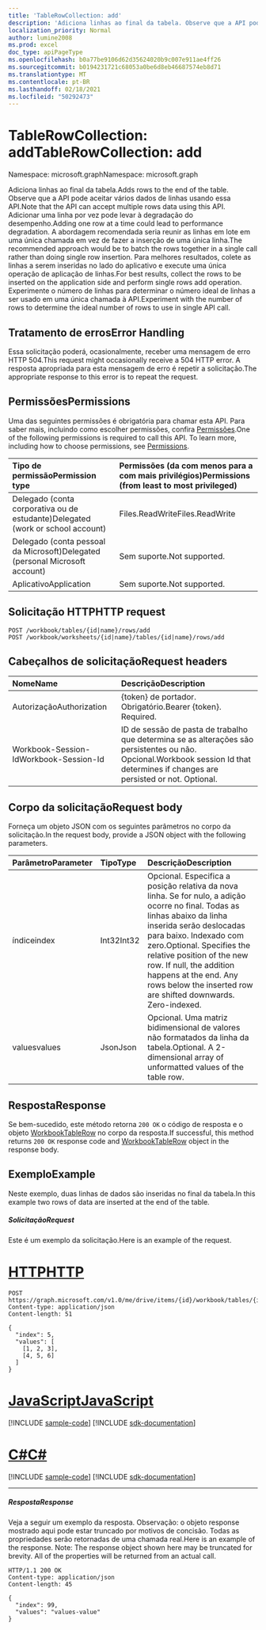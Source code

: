 ```yaml
---
title: 'TableRowCollection: add'
description: 'Adiciona linhas ao final da tabela. Observe que a API pode aceitar vários dados de linhas usando essa API. Adicionar uma linha por vez pode levar à degradação do desempenho. A abordagem recomendada seria reunir as linhas em lote em uma única chamada em vez de fazer a inserção de uma única linha. Para melhores resultados, colete as linhas a serem inseridas no lado do aplicativo e execute uma única operação de aplicação de linhas. Experimente o número de linhas para determinar o número ideal de linhas a ser usado em uma única chamada à API. '
localization_priority: Normal
author: lumine2008
ms.prod: excel
doc_type: apiPageType
ms.openlocfilehash: b0a77be9106d62d35624020b9c007e911ae4ff26
ms.sourcegitcommit: b0194231721c68053a0be6d8eb46687574eb8d71
ms.translationtype: MT
ms.contentlocale: pt-BR
ms.lasthandoff: 02/18/2021
ms.locfileid: "50292473"
---
```

# <a name="tablerowcollection-add"></a><span data-ttu-id="ec15c-108">TableRowCollection: add</span><span class="sxs-lookup"><span data-stu-id="ec15c-108">TableRowCollection: add</span></span>

<span data-ttu-id="ec15c-109">Namespace: microsoft.graph</span><span class="sxs-lookup"><span data-stu-id="ec15c-109">Namespace: microsoft.graph</span></span>

<span data-ttu-id="ec15c-110">Adiciona linhas ao final da tabela.</span><span class="sxs-lookup"><span data-stu-id="ec15c-110">Adds rows to the end of the table.</span></span> <span data-ttu-id="ec15c-111">Observe que a API pode aceitar vários dados de linhas usando essa API.</span><span class="sxs-lookup"><span data-stu-id="ec15c-111">Note that the API can accept multiple rows data using this API.</span></span> <span data-ttu-id="ec15c-112">Adicionar uma linha por vez pode levar à degradação do desempenho.</span><span class="sxs-lookup"><span data-stu-id="ec15c-112">Adding one row at a time could lead to performance degradation.</span></span> <span data-ttu-id="ec15c-113">A abordagem recomendada seria reunir as linhas em lote em uma única chamada em vez de fazer a inserção de uma única linha.</span><span class="sxs-lookup"><span data-stu-id="ec15c-113">The recommended approach would be to batch the rows together in a single call rather than doing single row insertion.</span></span> <span data-ttu-id="ec15c-114">Para melhores resultados, colete as linhas a serem inseridas no lado do aplicativo e execute uma única operação de aplicação de linhas.</span><span class="sxs-lookup"><span data-stu-id="ec15c-114">For best results, collect the rows to be inserted on the application side and perform single rows add operation.</span></span> <span data-ttu-id="ec15c-115">Experimente o número de linhas para determinar o número ideal de linhas a ser usado em uma única chamada à API.</span><span class="sxs-lookup"><span data-stu-id="ec15c-115">Experiment with the number of rows to determine the ideal number of rows to use in single API call.</span></span> 

## <a name="error-handling"></a><span data-ttu-id="ec15c-116">Tratamento de erros</span><span class="sxs-lookup"><span data-stu-id="ec15c-116">Error Handling</span></span>

<span data-ttu-id="ec15c-117">Essa solicitação poderá, ocasionalmente, receber uma mensagem de erro HTTP 504.</span><span class="sxs-lookup"><span data-stu-id="ec15c-117">This request might occasionally receive a 504 HTTP error.</span></span> <span data-ttu-id="ec15c-118">A resposta apropriada para esta mensagem de erro é repetir a solicitação.</span><span class="sxs-lookup"><span data-stu-id="ec15c-118">The appropriate response to this error is to repeat the request.</span></span>

## <a name="permissions"></a><span data-ttu-id="ec15c-119">Permissões</span><span class="sxs-lookup"><span data-stu-id="ec15c-119">Permissions</span></span>
<span data-ttu-id="ec15c-p104">Uma das seguintes permissões é obrigatória para chamar esta API. Para saber mais, incluindo como escolher permissões, confira [Permissões](/graph/permissions-reference).</span><span class="sxs-lookup"><span data-stu-id="ec15c-p104">One of the following permissions is required to call this API. To learn more, including how to choose permissions, see [Permissions](/graph/permissions-reference).</span></span>

|<span data-ttu-id="ec15c-122">Tipo de permissão</span><span class="sxs-lookup"><span data-stu-id="ec15c-122">Permission type</span></span>      | <span data-ttu-id="ec15c-123">Permissões (da com menos para a com mais privilégios)</span><span class="sxs-lookup"><span data-stu-id="ec15c-123">Permissions (from least to most privileged)</span></span>              |
|:--------------------|:---------------------------------------------------------|
|<span data-ttu-id="ec15c-124">Delegado (conta corporativa ou de estudante)</span><span class="sxs-lookup"><span data-stu-id="ec15c-124">Delegated (work or school account)</span></span> | <span data-ttu-id="ec15c-125">Files.ReadWrite</span><span class="sxs-lookup"><span data-stu-id="ec15c-125">Files.ReadWrite</span></span>    |
|<span data-ttu-id="ec15c-126">Delegado (conta pessoal da Microsoft)</span><span class="sxs-lookup"><span data-stu-id="ec15c-126">Delegated (personal Microsoft account)</span></span> | <span data-ttu-id="ec15c-127">Sem suporte.</span><span class="sxs-lookup"><span data-stu-id="ec15c-127">Not supported.</span></span>    |
|<span data-ttu-id="ec15c-128">Aplicativo</span><span class="sxs-lookup"><span data-stu-id="ec15c-128">Application</span></span> | <span data-ttu-id="ec15c-129">Sem suporte.</span><span class="sxs-lookup"><span data-stu-id="ec15c-129">Not supported.</span></span> |

## <a name="http-request"></a><span data-ttu-id="ec15c-130">Solicitação HTTP</span><span class="sxs-lookup"><span data-stu-id="ec15c-130">HTTP request</span></span>
<!-- { "blockType": "ignored" } -->
```http
POST /workbook/tables/{id|name}/rows/add
POST /workbook/worksheets/{id|name}/tables/{id|name}/rows/add

```
## <a name="request-headers"></a><span data-ttu-id="ec15c-131">Cabeçalhos de solicitação</span><span class="sxs-lookup"><span data-stu-id="ec15c-131">Request headers</span></span>
| <span data-ttu-id="ec15c-132">Nome</span><span class="sxs-lookup"><span data-stu-id="ec15c-132">Name</span></span>       | <span data-ttu-id="ec15c-133">Descrição</span><span class="sxs-lookup"><span data-stu-id="ec15c-133">Description</span></span>|
|:---------------|:----------|
| <span data-ttu-id="ec15c-134">Autorização</span><span class="sxs-lookup"><span data-stu-id="ec15c-134">Authorization</span></span>  | <span data-ttu-id="ec15c-p105">{token} de portador. Obrigatório.</span><span class="sxs-lookup"><span data-stu-id="ec15c-p105">Bearer {token}. Required.</span></span> |
| <span data-ttu-id="ec15c-137">Workbook-Session-Id</span><span class="sxs-lookup"><span data-stu-id="ec15c-137">Workbook-Session-Id</span></span>  | <span data-ttu-id="ec15c-p106">ID de sessão de pasta de trabalho que determina se as alterações são persistentes ou não. Opcional.</span><span class="sxs-lookup"><span data-stu-id="ec15c-p106">Workbook session Id that determines if changes are persisted or not. Optional.</span></span>|

## <a name="request-body"></a><span data-ttu-id="ec15c-140">Corpo da solicitação</span><span class="sxs-lookup"><span data-stu-id="ec15c-140">Request body</span></span>
<span data-ttu-id="ec15c-141">Forneça um objeto JSON com os seguintes parâmetros no corpo da solicitação.</span><span class="sxs-lookup"><span data-stu-id="ec15c-141">In the request body, provide a JSON object with the following parameters.</span></span>

| <span data-ttu-id="ec15c-142">Parâmetro</span><span class="sxs-lookup"><span data-stu-id="ec15c-142">Parameter</span></span>    | <span data-ttu-id="ec15c-143">Tipo</span><span class="sxs-lookup"><span data-stu-id="ec15c-143">Type</span></span>   |<span data-ttu-id="ec15c-144">Descrição</span><span class="sxs-lookup"><span data-stu-id="ec15c-144">Description</span></span>|
|:---------------|:--------|:----------|
|<span data-ttu-id="ec15c-145">índice</span><span class="sxs-lookup"><span data-stu-id="ec15c-145">index</span></span>|<span data-ttu-id="ec15c-146">Int32</span><span class="sxs-lookup"><span data-stu-id="ec15c-146">Int32</span></span>|<span data-ttu-id="ec15c-p107">Opcional. Especifica a posição relativa da nova linha. Se for nulo, a adição ocorre no final. Todas as linhas abaixo da linha inserida serão deslocadas para baixo. Indexado com zero.</span><span class="sxs-lookup"><span data-stu-id="ec15c-p107">Optional. Specifies the relative position of the new row. If null, the addition happens at the end. Any rows below the inserted row are shifted downwards. Zero-indexed.</span></span>|
|<span data-ttu-id="ec15c-152">values</span><span class="sxs-lookup"><span data-stu-id="ec15c-152">values</span></span>|<span data-ttu-id="ec15c-153">Json</span><span class="sxs-lookup"><span data-stu-id="ec15c-153">Json</span></span>|<span data-ttu-id="ec15c-p108">Opcional. Uma matriz bidimensional de valores não formatados da linha da tabela.</span><span class="sxs-lookup"><span data-stu-id="ec15c-p108">Optional. A 2-dimensional array of unformatted values of the table row.</span></span>|

## <a name="response"></a><span data-ttu-id="ec15c-156">Resposta</span><span class="sxs-lookup"><span data-stu-id="ec15c-156">Response</span></span>

<span data-ttu-id="ec15c-157">Se bem-sucedido, este método retorna `200 OK` o código de resposta e o objeto [WorkbookTableRow](../resources/tablerow.md) no corpo da resposta.</span><span class="sxs-lookup"><span data-stu-id="ec15c-157">If successful, this method returns `200 OK` response code and [WorkbookTableRow](../resources/tablerow.md) object in the response body.</span></span>

## <a name="example"></a><span data-ttu-id="ec15c-158">Exemplo</span><span class="sxs-lookup"><span data-stu-id="ec15c-158">Example</span></span>
<span data-ttu-id="ec15c-159">Neste exemplo, duas linhas de dados são inseridas no final da tabela.</span><span class="sxs-lookup"><span data-stu-id="ec15c-159">In this example two rows of data are inserted at the end of the table.</span></span> 

##### <a name="request"></a><span data-ttu-id="ec15c-160">Solicitação</span><span class="sxs-lookup"><span data-stu-id="ec15c-160">Request</span></span>
<span data-ttu-id="ec15c-161">Este é um exemplo da solicitação.</span><span class="sxs-lookup"><span data-stu-id="ec15c-161">Here is an example of the request.</span></span>

# <a name="http"></a>[<span data-ttu-id="ec15c-162">HTTP</span><span class="sxs-lookup"><span data-stu-id="ec15c-162">HTTP</span></span>](#tab/http)
<!-- {
  "blockType": "request",
  "name": "tablerowcollection_add"
}-->
```http
POST https://graph.microsoft.com/v1.0/me/drive/items/{id}/workbook/tables/{id|name}/rows/add
Content-type: application/json
Content-length: 51

{
  "index": 5,
  "values": [
    [1, 2, 3],
    [4, 5, 6]
  ]
}
```
# <a name="javascript"></a>[<span data-ttu-id="ec15c-163">JavaScript</span><span class="sxs-lookup"><span data-stu-id="ec15c-163">JavaScript</span></span>](#tab/javascript)
[!INCLUDE [sample-code](../includes/snippets/javascript/tablerowcollection-add-javascript-snippets.md)]
[!INCLUDE [sdk-documentation](../includes/snippets/snippets-sdk-documentation-link.md)]

# <a name="c"></a>[<span data-ttu-id="ec15c-164">C#</span><span class="sxs-lookup"><span data-stu-id="ec15c-164">C#</span></span>](#tab/csharp)
[!INCLUDE [sample-code](../includes/snippets/csharp/tablerowcollection-add-csharp-snippets.md)]
[!INCLUDE [sdk-documentation](../includes/snippets/snippets-sdk-documentation-link.md)]

---


##### <a name="response"></a><span data-ttu-id="ec15c-165">Resposta</span><span class="sxs-lookup"><span data-stu-id="ec15c-165">Response</span></span>
<span data-ttu-id="ec15c-p109">Veja a seguir um exemplo da resposta. Observação: o objeto response mostrado aqui pode estar truncado por motivos de concisão. Todas as propriedades serão retornadas de uma chamada real.</span><span class="sxs-lookup"><span data-stu-id="ec15c-p109">Here is an example of the response. Note: The response object shown here may be truncated for brevity. All of the properties will be returned from an actual call.</span></span>
<!-- {
  "blockType": "response",
  "truncated": true,
  "@odata.type": "microsoft.graph.workbookTableRow"
} -->
```http
HTTP/1.1 200 OK
Content-type: application/json
Content-length: 45

{
  "index": 99,
  "values": "values-value"
}
```

<!-- uuid: 8fcb5dbc-d5aa-4681-8e31-b001d5168d79
2015-10-25 14:57:30 UTC -->
<!-- {
  "type": "#page.annotation",
  "description": "TableRowCollection: add",
  "keywords": "",
  "section": "documentation",
  "suppressions": [
  ],
  "tocPath": ""
}-->

